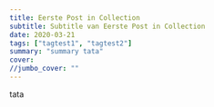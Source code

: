 ```yaml
---
title: Eerste Post in Collection
subtitle: Subtitle van Eerste Post in Collection
date: 2020-03-21
tags: ["tagtest1", "tagtest2"]
summary: "summary tata"
cover:
//jumbo_cover: ""
---
```


tata
